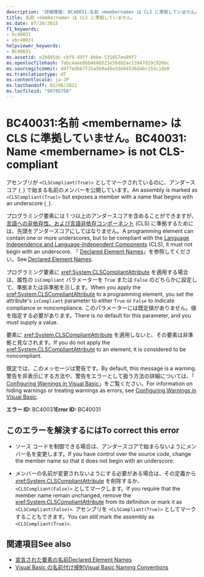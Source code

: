 ```yaml
---
description: '詳細情報: BC40031:名前 <membername> は CLS に準拠していません。'
title: 名前 <membername> は CLS に準拠していません。
ms.date: 07/20/2015
f1_keywords:
- bc40031
- vbc40031
helpviewer_keywords:
- BC40031
ms.assetid: e2b885dc-cbf9-49ff-bbbe-531657ea99f7
ms.openlocfilehash: 7abc4aee8bb468b523e5bdd2ac13947d19c926bc
ms.sourcegitcommit: ddf7edb67715a5b9a45e3dd44536dabc153c1de0
ms.translationtype: HT
ms.contentlocale: ja-JP
ms.lasthandoff: 02/06/2021
ms.locfileid: "99795756"
---
```

# <a name="bc40031-name-membername-is-not-cls-compliant"></a><span data-ttu-id="b55f6-103">BC40031:名前 \<membername> は CLS に準拠していません。</span><span class="sxs-lookup"><span data-stu-id="b55f6-103">BC40031: Name \<membername> is not CLS-compliant</span></span>

<span data-ttu-id="b55f6-104">アセンブリが `<CLSCompliant(True)>` としてマークされているのに、アンダースコア (`_`) で始まる名前のメンバーを公開しています。</span><span class="sxs-lookup"><span data-stu-id="b55f6-104">An assembly is marked as `<CLSCompliant(True)>` but exposes a member with a name that begins with an underscore (`_`).</span></span>

 <span data-ttu-id="b55f6-105">プログラミング要素には 1 つ以上のアンダースコアを含めることができますが、[言語への非依存性、および言語非依存コンポーネント](../../../standard/language-independence-and-language-independent-components.md) (CLS) に準拠するためには、先頭をアンダースコアにしてはなりません。</span><span class="sxs-lookup"><span data-stu-id="b55f6-105">A programming element can contain one or more underscores, but to be compliant with the [Language Independence and Language-Independent Components](../../../standard/language-independence-and-language-independent-components.md) (CLS), it must not begin with an underscore.</span></span> <span data-ttu-id="b55f6-106">「 [Declared Element Names](../../programming-guide/language-features/declared-elements/declared-element-names.md)」を参照してください。</span><span class="sxs-lookup"><span data-stu-id="b55f6-106">See [Declared Element Names](../../programming-guide/language-features/declared-elements/declared-element-names.md).</span></span>

 <span data-ttu-id="b55f6-107">プログラミング要素に <xref:System.CLSCompliantAttribute> を適用する場合は、属性の `isCompliant` パラメーターを `True` または `False` のどちらかに設定して、準拠または非準拠を示します。</span><span class="sxs-lookup"><span data-stu-id="b55f6-107">When you apply the <xref:System.CLSCompliantAttribute> to a programming element, you set the attribute's `isCompliant` parameter to either `True` or `False` to indicate compliance or noncompliance.</span></span> <span data-ttu-id="b55f6-108">このパラメーターには既定値がありません。値を指定する必要があります。</span><span class="sxs-lookup"><span data-stu-id="b55f6-108">There is no default for this parameter, and you must supply a value.</span></span>

 <span data-ttu-id="b55f6-109">要素に <xref:System.CLSCompliantAttribute> を適用しないと、その要素は非準拠と見なされます。</span><span class="sxs-lookup"><span data-stu-id="b55f6-109">If you do not apply the <xref:System.CLSCompliantAttribute> to an element, it is considered to be noncompliant.</span></span>

 <span data-ttu-id="b55f6-110">既定では、このメッセージは警告です。</span><span class="sxs-lookup"><span data-stu-id="b55f6-110">By default, this message is a warning.</span></span> <span data-ttu-id="b55f6-111">警告を非表示にする方法や、警告をエラーとして扱う方法の詳細については、「 [Configuring Warnings in Visual Basic](/visualstudio/ide/configuring-warnings-in-visual-basic)」をご覧ください。</span><span class="sxs-lookup"><span data-stu-id="b55f6-111">For information on hiding warnings or treating warnings as errors, see [Configuring Warnings in Visual Basic](/visualstudio/ide/configuring-warnings-in-visual-basic).</span></span>

 <span data-ttu-id="b55f6-112">**エラー ID:** BC40031</span><span class="sxs-lookup"><span data-stu-id="b55f6-112">**Error ID:** BC40031</span></span>

## <a name="to-correct-this-error"></a><span data-ttu-id="b55f6-113">このエラーを解決するには</span><span class="sxs-lookup"><span data-stu-id="b55f6-113">To correct this error</span></span>

- <span data-ttu-id="b55f6-114">ソース コードを制御できる場合は、アンダースコアで始まらないようにメンバー名を変更します。</span><span class="sxs-lookup"><span data-stu-id="b55f6-114">If you have control over the source code, change the member name so that it does not begin with an underscore.</span></span>

- <span data-ttu-id="b55f6-115">メンバーの名前が変更されないようにする必要がある場合は、その定義から <xref:System.CLSCompliantAttribute> を削除するか、`<CLSCompliant(False)>` としてマークします。</span><span class="sxs-lookup"><span data-stu-id="b55f6-115">If you require that the member name remain unchanged, remove the <xref:System.CLSCompliantAttribute> from its definition or mark it as `<CLSCompliant(False)>`.</span></span> <span data-ttu-id="b55f6-116">アセンブリを `<CLSCompliant(True)>` としてマークすることもできます。</span><span class="sxs-lookup"><span data-stu-id="b55f6-116">You can still mark the assembly as `<CLSCompliant(True)>`.</span></span>

## <a name="see-also"></a><span data-ttu-id="b55f6-117">関連項目</span><span class="sxs-lookup"><span data-stu-id="b55f6-117">See also</span></span>

- [<span data-ttu-id="b55f6-118">宣言された要素の名前</span><span class="sxs-lookup"><span data-stu-id="b55f6-118">Declared Element Names</span></span>](../../programming-guide/language-features/declared-elements/declared-element-names.md)
- [<span data-ttu-id="b55f6-119">Visual Basic の名前付け規則</span><span class="sxs-lookup"><span data-stu-id="b55f6-119">Visual Basic Naming Conventions</span></span>](../../programming-guide/program-structure/naming-conventions.md)
